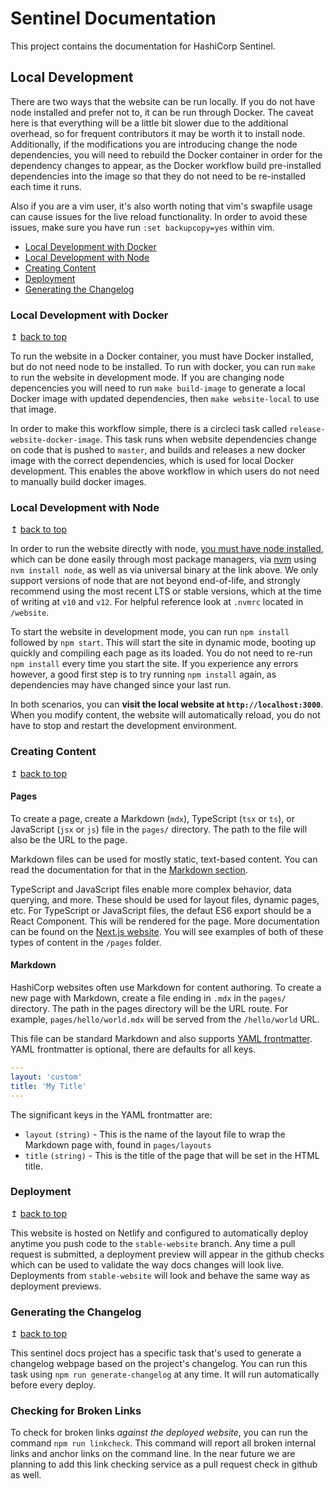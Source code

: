 # Sentinel Documentation

This project contains the documentation for HashiCorp Sentinel.

## Local Development

There are two ways that the website can be run locally. If you do not have node installed and prefer not to, it can be run through Docker. The caveat here is that everything will be a little bit slower due to the additional overhead, so for frequent contributors it may be worth it to install node. Additionally, if the modifications you are introducing change the node dependencies, you will need to rebuild the Docker container in order for the dependency changes to appear, as the Docker workflow build pre-installed dependencies into the image so that they do not need to be re-installed each time it runs.

Also if you are a vim user, it's also worth noting that vim's swapfile usage can cause issues for the live reload functionality. In order to avoid these issues, make sure you have run `:set backupcopy=yes` within vim.

- [Local Development with Docker](#local-development-with-docker)
- [Local Development with Node](#local-development-with-node)
- [Creating Content](#creating-content)
- [Deployment](#deployment)
- [Generating the Changelog](#generating-the-changelog)

### Local Development with Docker
↥ [back to top](#local-development)

To run the website in a Docker container, you must have Docker installed, but do not need node to be installed. To run with docker, you can run `make` to run the website in development mode. If you are changing node depencencies you will need to run `make build-image` to generate a local Docker image with updated dependencies, then `make website-local` to use that image.

In order to make this workflow simple, there is a circleci task called `release-website-docker-image`. This task runs when website dependencies change on code that is pushed to `master`, and builds and releases a new docker image with the correct dependencies, which is used for local Docker development. This enables the above workflow in which users do not need to manually build docker images.

### Local Development with Node
↥ [back to top](#local-development)

In order to run the website directly with node, [you must have node installed](https://nodejs.org/en/), which can be done easily through most package managers, via [nvm](https://github.com/nvm-sh/nvm) using `nvm install node`, as well as via universal binary at the link above. We only support versions of node that are not beyond end-of-life, and strongly recommend using the most recent LTS or stable versions, which at the time of writing at `v10` and `v12`.  For helpful reference look at `.nvmrc` located in `/website`.

To start the website in development mode, you can run `npm install` followed by `npm start`. This will start the site in dynamic mode, booting up quickly and compiling each page as its loaded. You do not need to re-run `npm install` every time you start the site. If you experience any errors however, a good first step is to try running `npm install` again, as dependencies may have changed since your last run.

In both scenarios, you can **visit the local website at `http://localhost:3000`**. When you modify content, the website will automatically reload, you do not have to stop and restart the development environment.

### Creating Content
↥ [back to top](#local-development)

#### Pages

To create a page, create a Markdown (`mdx`), TypeScript (`tsx` or `ts`), or JavaScript (`jsx` or `js`) file in the `pages/` directory. The path to the file will also be the URL to the page.

Markdown files can be used for mostly static, text-based content. You can read the documentation for that in the [Markdown section](#markdown).

TypeScript and JavaScript files enable more complex behavior, data querying, and more. These should be used for layout files, dynamic pages, etc. For TypeScript or JavaScript files, the defaut ES6 export should be a
React Component. This will be rendered for the page. More documentation can be found on the [Next.js website](https://nextjs.org/docs/#fetching-data-and-component-lifecycle). You will see examples of both of these types of content in the `/pages` folder.

#### Markdown

HashiCorp websites often use Markdown for content authoring. To create a new page with Markdown, create a file ending in `.mdx` in the `pages/` directory. The path in the pages directory will be the URL route. For example, `pages/hello/world.mdx` will be served from the `/hello/world` URL.

This file can be standard Markdown and also supports [YAML frontmatter](https://middlemanapp.com/basics/frontmatter/). YAML frontmatter is optional, there are defaults for all keys.

```yaml
---
layout: 'custom'
title: 'My Title'
---

```

The significant keys in the YAML frontmatter are:

- `layout` `(string)` - This is the name of the layout file to wrap the Markdown page with, found in `pages/layouts`
- `title` `(string)` - This is the title of the page that will be set in the HTML title.

### Deployment
↥ [back to top](#local-development)

This website is hosted on Netlify and configured to automatically deploy anytime you push code to the `stable-website` branch. Any time a pull request is submitted, a deployment preview will appear in the github checks which can be used to validate the way docs changes will look live. Deployments from `stable-website` will look and behave the same way as deployment previews.

### Generating the Changelog
↥ [back to top](#local-development)

This sentinel docs project has a specific task that's used to generate a changelog webpage based on the project's changelog. You can run this task using `npm run generate-changelog` at any time. It will run automatically before every deploy.

### Checking for Broken Links

To check for broken links _against the deployed website_, you can run the command `npm run linkcheck`. This command will report all broken internal links and anchor links on the command line. In the near future we are planning to add this link checking service as a pull request check in github as well.
